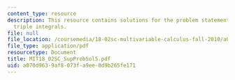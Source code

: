 ```yaml
---
content_type: resource
description: This resource contains solutions for the problem statements related to
  triple integrals.
file: null
file_location: /coursemedia/18-02sc-multivariable-calculus-fall-2010/a070d9639af8073fa9ee0d9b265fe171_MIT18_02SC_SupProbSol5.pdf
file_type: application/pdf
resourcetype: Document
title: MIT18_02SC_SupProbSol5.pdf
uid: a070d963-9af8-073f-a9ee-0d9b265fe171
---
```

